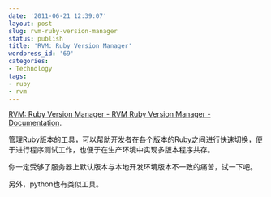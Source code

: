 ```yaml
---
date: '2011-06-21 12:39:07'
layout: post
slug: rvm-ruby-version-manager
status: publish
title: 'RVM: Ruby Version Manager'
wordpress_id: '69'
categories:
- Technology
tags:
- ruby
- rvm
---
```


[RVM: Ruby Version Manager - RVM Ruby Version Manager - Documentation](https://rvm.beginrescueend.com/).

管理Ruby版本的工具，可以帮助开发者在各个版本的Ruby之间进行快速切换，便于进行程序测试工作，也便于在生产环境中实现多版本程序共存。

你一定受够了服务器上默认版本与本地开发环境版本不一致的痛苦，试一下吧。

另外，python也有类似工具。
